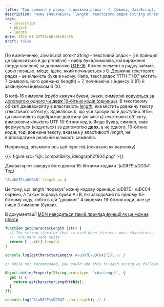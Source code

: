 ```yaml
---
title: "Три символа у рядку, а довжина рядка - 4. Дивина, JavaScript, та й годі" 
description: "чому властивість `length` текстового рядка (String об'єкту) може відображати невірну довжину"
tags: 
  - javascript
  - object
  - length
date: 2022-01-22T20:06:36+01:00 
draft: false
--- 
```


По визначенню, JavaScript об'єкт _String_ -  текстовий рядок - (і в принципі це відноситься й до primitive) - набір букв/симовлів, які вираженні (пердставленні) за допомогою [UTF-16](https://developer.mozilla.org/en-US/docs/Web/JavaScript/Data_structures#string_type). Кожен елемент в рядку займає свою позицію, місце, ідекс, який починається з 0. Довжина текстового рядка - це кількість букв в ньому. Напр, текст.рядок "ПТН ПНХ" містить 7 символів, його довжина (length) = 7, починаючи з індексу 0 (П) й закінчуючи індексом 6 (Х).

В ютф-16 символи (грубо кажучи букви, знаки, символи) [кодуються за допомогою _одного_ чи **двох** 16-бітних кодів (одиниць)](https://en.wikipedia.org/wiki/UTF-16).  В текстовому об'єкті джаваскріпту є властивість [_length_](https://developer.mozilla.org/en-US/docs/Web/JavaScript/Reference/Global_Objects/String/length), яка містить довжину тексту (текстового об'єкту). Здавалось б, що усе зрозуміло й доступно. Втім, ця властивість відображає довжину (кількість) текстового об'
єкту, вимірюючи кількість UTF 16-бітних кодів. Якщо буква, символ, знак формується (кодується) за допомогою **двох**, а не _одного_, 16-бітних кодів, тоді довжина тексту, вказана у властивості _length_, не відповідатиме реальній кількості символів.

Наприклад, візьмемо ось цей ієрогліф (показано як картинку)

{{< figure src="cjk_compatibility_ideograph2f804.png" >}}

Джаваскріпт закодує його двома 16-бітними кодами _'\uD87E\uDC04'_. Тоді 

```javascript
"A\uD87E\uDC04B".length == 4
```
Це тому, що length 'порахує' кожну кодову одиницю \uD87E і \uDC04 окремо, а також порахує букви A і B, які закодовані по одному 16-бітному коду, тобто в цій "довжині" 4 окремих 16-бітних коди, але це лише 3 символи (букви).

В документації [MDN наводиться такий приклад функції як це можна обійти](https://developer.mozilla.org/en-US/docs/Web/JavaScript/Reference/Global_Objects/String/length#unicode)
```javascript
function getCharacterLength (str) {
  // The string iterator that is used here iterates over characters,
  //  not mere code units
  return [...str].length;
}

console.log(getCharacterLength('A\uD87E\uDC04Z')); // 3

// While not recommended, you could add this to each string as follows:

Object.defineProperty(String.prototype, 'charLength', {
  get () {
    return getCharacterLength(this);
  }
});

console.log('A\uD87E\uDC04Z'.charLength); // 3
```
